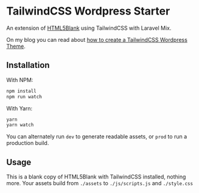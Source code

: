 # TailwindCSS Wordpress Starter

An extension of [HTML5Blank](https://github.com/toddmotto/html5blank) using TailwindCSS with Laravel Mix.

On my blog you can read about [how to create a TailwindCSS Wordpress Theme](https://ciaran.co.za/tailwind-css-wordpress-theme-tutorial/). 

## Installation

With NPM: 
```bash
npm install
npm run watch
```

With Yarn:
```bash
yarn
yarn watch
```

You can alternately run `dev` to generate readable assets, or `prod` to run a production build.

## Usage

This is a blank copy of HTML5Blank with TailwindCSS installed, nothing more. Your assets build from `./assets` to `./js/scripts.js` and `./style.css`
